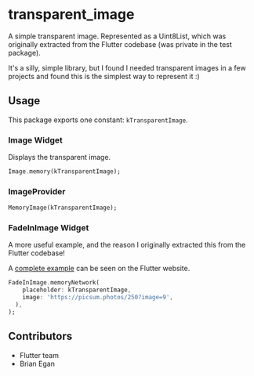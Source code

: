 # transparent_image

A simple transparent image. Represented as a Uint8List, which was originally
extracted from the Flutter codebase (was private in the test package).

It's a silly, simple library, but I found I needed transparent images in a few
projects and found this is the simplest way to represent it :)

## Usage

This package exports one constant: `kTransparentImage`.

### Image Widget

Displays the transparent image. 

```dart
Image.memory(kTransparentImage);
```

### ImageProvider

```dart
MemoryImage(kTransparentImage);
```

### FadeInImage Widget

A more useful example, and the reason I originally extracted this from the
Flutter codebase!

A [complete
example](https://flutter.dev/docs/cookbook/images/fading-in-images#in-memory)
can be seen on the Flutter website.

```dart
FadeInImage.memoryNetwork(
    placeholder: kTransparentImage,
    image: 'https://picsum.photos/250?image=9',
  ),
);
```

## Contributors

  * Flutter team
  * Brian Egan
